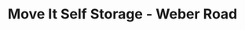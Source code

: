 ---
title: "Move It Self Storage - Weber Road"
url: /corpus-christi/move-it-self-storage-weber-road/
shop: storage rental
---